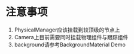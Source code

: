 # 注意事项

1. PhysicalManager应该挂载到较顶级的节点上
2. Camera上目前需要同时挂载物理组件与跟踪组件
3. background请参考BackgroundMaterial Demo